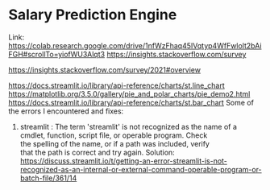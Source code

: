 # Salary Prediction Engine
Link: https://colab.research.google.com/drive/1nfWzFhaq45IVqtyp4WfFwlolt2bAiFGH#scrollTo=yiofWU3Alqt3
https://insights.stackoverflow.com/survey

https://insights.stackoverflow.com/survey/2021#overview

https://docs.streamlit.io/library/api-reference/charts/st.line_chart
https://matplotlib.org/3.5.0/gallery/pie_and_polar_charts/pie_demo2.html
https://docs.streamlit.io/library/api-reference/charts/st.bar_chart
Some of the errors I encountered and fixes:
1. streamlit : The term 'streamlit' is not recognized as the name 
of a cmdlet, function, script file, or operable program. Check   
the spelling of the name, or if a path was included, verify      
that the path is correct and try again.
Solution: https://discuss.streamlit.io/t/getting-an-error-streamlit-is-not-recognized-as-an-internal-or-external-command-operable-program-or-batch-file/361/14

